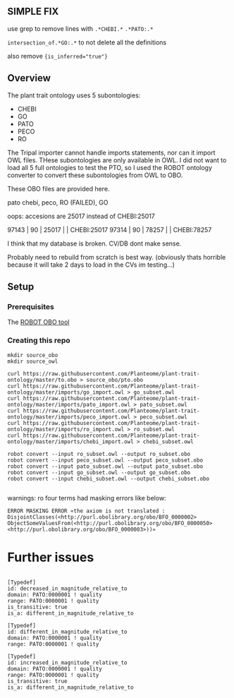 ## SIMPLE FIX

use grep to remove lines with `.*CHEBI.*` `.*PATO:.*`

`intersection_of.*GO:.*` to not delete all the definitions

also remove `{is_inferred="true"}`


## Overview

The plant trait ontology uses 5 subontologies:

* CHEBI
* GO
* PATO
* PECO
* RO

The Tripal importer cannot handle imports statements, nor can it import OWL files.  THese subontologies are only available in OWL.  I did not want to load all 5  full ontologies to test the PTO, so I used the ROBOT ontology converter to convert these subontologies from OWL to OBO.

These OBO files are provided here.

pato chebi, peco, RO (FAILED), GO

oops:  accesions are 25017 instead of CHEBI:25017

  97143 |    90 | 25017                     |         | CHEBI:25017
     97314 |    90 | 78257                     |         | CHEBI:78257



I think that my database is broken.  CV/DB dont make sense.

Probably need to rebuild from scratch is best way.
(obviously thats horrible because it will take 2 days to load in the CVs im testing...)


## Setup
### Prerequisites

The [ROBOT OBO tool](https://github.com/ontodev/robot/)

### Creating this repo

```
mkdir source_obo
mkdir source_owl

curl https://raw.githubusercontent.com/Planteome/plant-trait-ontology/master/to.obo > source_obo/pto.obo
curl https://raw.githubusercontent.com/Planteome/plant-trait-ontology/master/imports/go_import.owl > go_subset.owl
curl https://raw.githubusercontent.com/Planteome/plant-trait-ontology/master/imports/pato_import.owl > pato_subset.owl
curl https://raw.githubusercontent.com/Planteome/plant-trait-ontology/master/imports/peco_import.owl > peco_subset.owl
curl https://raw.githubusercontent.com/Planteome/plant-trait-ontology/master/imports/ro_import.owl > ro_subset.owl
curl https://raw.githubusercontent.com/Planteome/plant-trait-ontology/master/imports/chebi_import.owl > chebi_subset.owl

robot convert --input ro_subset.owl --output ro_subset.obo
robot convert --input peco_subset.owl --output peco_subset.obo
robot convert --input pato_subset.owl --output pato_subset.obo
robot convert --input go_subset.owl --output go_subset.obo
robot convert --input chebi_subset.owl --output chebi_subset.obo


```

warnings: ro four terms had masking errors like below:

```
ERROR MASKING ERROR «the axiom is not translated : DisjointClasses(<http://purl.obolibrary.org/obo/BFO_0000002> ObjectSomeValuesFrom(<http://purl.obolibrary.org/obo/BFO_0000050> <http://purl.obolibrary.org/obo/BFO_0000003>))»
```
# Further issues

```

[Typedef]
id: decreased_in_magnitude_relative_to
domain: PATO:0000001 ! quality
range: PATO:0000001 ! quality
is_transitive: true
is_a: different_in_magnitude_relative_to

[Typedef]
id: different_in_magnitude_relative_to
domain: PATO:0000001 ! quality
range: PATO:0000001 ! quality

[Typedef]
id: increased_in_magnitude_relative_to
domain: PATO:0000001 ! quality
range: PATO:0000001 ! quality
is_transitive: true
is_a: different_in_magnitude_relative_to

```